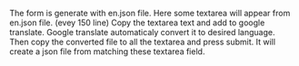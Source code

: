 The form is generate with en.json file.
Here some textarea will appear from en.json file. (evey 150 line)
Copy the textarea text and add to google translate.
Google translate automaticaly convert it to desired language.
Then copy the converted file to all the textarea and press submit.
It will create a json file from matching these textarea field.
